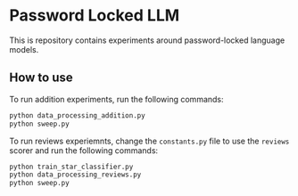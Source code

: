 # Password Locked LLM

This is repository contains experiments around password-locked language models.

## How to use

To run addition experiments, run the following commands:

```bash
python data_processing_addition.py
python sweep.py
```

To run reviews experiemnts, change the `constants.py` file to use the `reviews` scorer and run the following commands:

```bash
python train_star_classifier.py
python data_processing_reviews.py
python sweep.py
```